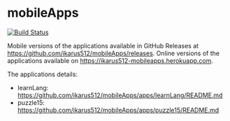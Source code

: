 # mobileApps

[![Build Status](https://travis-ci.org/ikarus512/mobileApps.svg?branch=master)](https://travis-ci.org/ikarus512/mobileApps)

Mobile versions of the applications available in GitHub Releases at https://github.com/ikarus512/mobileApps/releases.
Online versions of the applications available on https://ikarus512-mobileapps.herokuapp.com.

The applications details:

- learnLang: https://github.com/ikarus512/mobileApps/apps/learnLang/README.md
- puzzle15: https://github.com/ikarus512/mobileApps/apps/puzzle15/README.md
